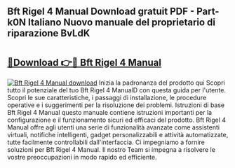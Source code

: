 ## Bft Rigel 4 Manual Download gratuit PDF - Part-k0N Italiano Nuovo manuale del proprietario di riparazione BvLdK

# <h2><a href="http://dfc9ns.blite.top/?on=Bft+Rigel+4+Manual">🔗Download 👉🔴 Bft Rigel 4 Manual</a></h2>

[![Bft Rigel 4 Manual download](https://i.imgur.com/lujVjoI.png)](http://dfc9ns.blite.top/?on=Bft+Rigel+4+Manual)
Inizia la padronanza del prodotto qui Scopri tutto il potenziale del tuo Bft Rigel 4 ManualD con questa guida per l'utente. Scopri le sue caratteristiche, i passaggi di installazione, le procedure operative e i suggerimenti per la risoluzione dei problemi. Istruzioni di base Bft Rigel 4 Manual questo manuale contiene istruzioni importanti per la configurazione e il funzionamento sicuri ed efficaci del prodotto. Bft Rigel 4 Manual offre agli utenti una serie di funzionalità avanzate come assistenti virtuali, notifiche intelligenti, gadget personalizzabili e attività automatizzate, tutte facilmente controllabili dall'interfaccia. Ci impegniamo a fornire soluzioni per Bft Rigel 4 Manual. Il nostro Team si impegna a risolvere le vostre preoccupazioni in modo rapido ed efficiente.
